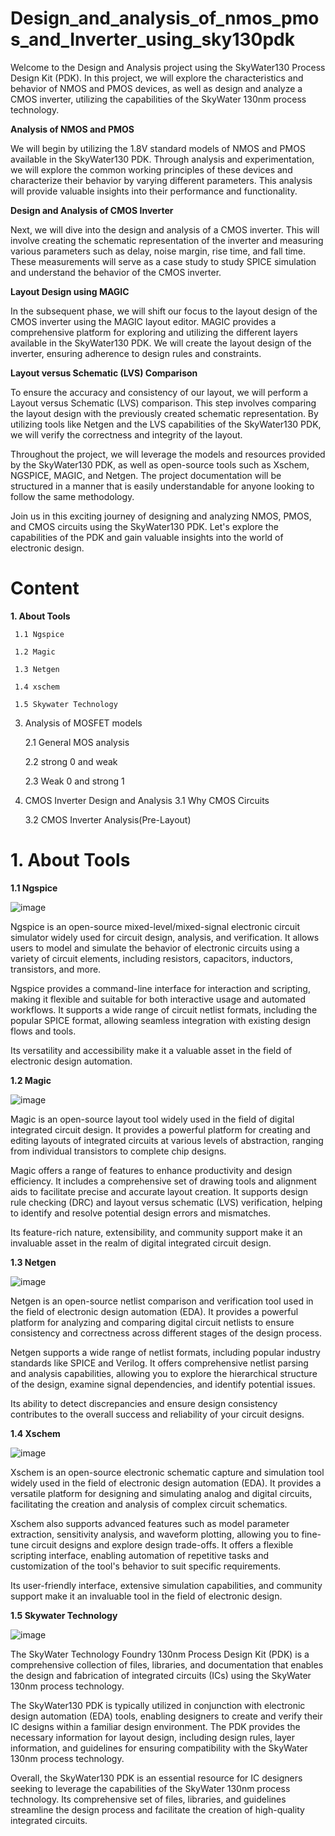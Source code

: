 # Design_and_analysis_of_nmos_pmos_and_Inverter_using_sky130pdk

Welcome to the Design and Analysis project using the SkyWater130 Process Design Kit (PDK). In this project, we will explore the characteristics and behavior of NMOS and PMOS devices, as well as design and analyze a CMOS inverter, utilizing the capabilities of the SkyWater 130nm process technology.

**Analysis of NMOS and PMOS**

We will begin by utilizing the 1.8V standard models of NMOS and PMOS available in the SkyWater130 PDK. Through analysis and experimentation, we will explore the common working principles of these devices and characterize their behavior by varying different parameters. This analysis will provide valuable insights into their performance and functionality.

**Design and Analysis of CMOS Inverter**

Next, we will dive into the design and analysis of a CMOS inverter. This will involve creating the schematic representation of the inverter and measuring various parameters such as delay, noise margin, rise time, and fall time. These measurements will serve as a case study to study SPICE simulation and understand the behavior of the CMOS inverter.

**Layout Design using MAGIC**

In the subsequent phase, we will shift our focus to the layout design of the CMOS inverter using the MAGIC layout editor. MAGIC provides a comprehensive platform for exploring and utilizing the different layers available in the SkyWater130 PDK. We will create the layout design of the inverter, ensuring adherence to design rules and constraints.

**Layout versus Schematic (LVS) Comparison**

To ensure the accuracy and consistency of our layout, we will perform a Layout versus Schematic (LVS) comparison. This step involves comparing the layout design with the previously created schematic representation. By utilizing tools like Netgen and the LVS capabilities of the SkyWater130 PDK, we will verify the correctness and integrity of the layout.

Throughout the project, we will leverage the models and resources provided by the SkyWater130 PDK, as well as open-source tools such as Xschem, NGSPICE, MAGIC, and Netgen. The project documentation will be structured in a manner that is easily understandable for anyone looking to follow the same methodology.

Join us in this exciting journey of designing and analyzing NMOS, PMOS, and CMOS circuits using the SkyWater130 PDK. Let's explore the capabilities of the PDK and gain valuable insights into the world of electronic design.

# Content

 **1. About Tools**
    
     1.1 Ngspice
    
     1.2 Magic
    
     1.3 Netgen
    
     1.4 xschem
    
     1.5 Skywater Technology
   
 3. Analysis of MOSFET models
   
     2.1 General MOS analysis
   
     2.2 strong 0 and weak
   
     2.3 Weak 0 and strong 1

 4. CMOS Inverter Design and Analysis
     3.1 Why CMOS Circuits
    
     3.2 CMOS Inverter Analysis(Pre-Layout)

  # 1. About Tools
  
   **1.1 Ngspice**
   
  ![image](https://github.com/SudeepGopavaram/Design_and_analysis_of_nmos_and_pmos_using_sky130pdk/assets/57873021/9073cdd0-8e57-4177-9557-cc476fa6e9c2)

  Ngspice is an open-source mixed-level/mixed-signal electronic circuit simulator widely used for circuit design, analysis, and verification. It allows users to 
  model and simulate the behavior of electronic circuits using a variety of circuit elements, including resistors, capacitors, inductors, transistors, and more.

  Ngspice provides a command-line interface for interaction and scripting, making it flexible and suitable for both interactive usage and automated workflows. It 
  supports a wide range of circuit netlist formats, including the popular SPICE format, allowing seamless integration with existing design flows and tools.

   Its versatility and accessibility make it a valuable asset in the field of electronic design automation.

   **1.2 Magic**
   
   ![image](https://github.com/SudeepGopavaram/Design_and_analysis_of_nmos_and_pmos_using_sky130pdk/assets/57873021/57ec58d6-9023-4d6a-ae0e-eb2db101f1db)

   Magic is an open-source layout tool widely used in the field of digital integrated circuit design. It provides a powerful platform for creating and editing 
   layouts of integrated circuits at various levels of abstraction, ranging from individual transistors to complete chip designs.
   
   Magic offers a range of features to enhance productivity and design efficiency. It includes a comprehensive set of drawing tools and alignment aids to facilitate 
   precise and accurate layout creation. It supports design rule checking (DRC) and layout versus schematic (LVS) verification, helping to identify and resolve 
   potential design errors and mismatches.

   Its feature-rich nature, extensibility, and community support make it an invaluable asset in the realm of digital integrated circuit design.

   **1.3 Netgen**
   
   ![image](https://github.com/SudeepGopavaram/Design_and_analysis_of_nmos_and_pmos_using_sky130pdk/assets/57873021/215efd81-b834-4845-a390-d8c8be694ed2)

   Netgen is an open-source netlist comparison and verification tool used in the field of electronic design automation (EDA). It provides a powerful platform for 
   analyzing and comparing digital circuit netlists to ensure consistency and correctness across different stages of the design process.

   Netgen supports a wide range of netlist formats, including popular industry standards like SPICE and Verilog. It offers comprehensive netlist parsing and analysis 
   capabilities, allowing you to explore the hierarchical structure of the design, examine signal dependencies, and identify potential issues.

   Its ability to detect discrepancies and ensure design consistency contributes to the overall success and reliability of your circuit designs.

   **1.4 Xschem**
   
   ![image](https://github.com/SudeepGopavaram/Design_and_analysis_of_nmos_and_pmos_using_sky130pdk/assets/57873021/90b859e9-d0f5-4bca-bff5-cb439948ecec)

   Xschem is an open-source electronic schematic capture and simulation tool widely used in the field of electronic design automation (EDA). It provides a versatile 
   platform for designing and simulating analog and digital circuits, facilitating the creation and analysis of complex circuit schematics.

   Xschem also supports advanced features such as model parameter extraction, sensitivity analysis, and waveform plotting, allowing you to fine-tune circuit designs 
   and explore design trade-offs. It offers a flexible scripting interface, enabling automation of repetitive tasks and customization of the tool's behavior to suit 
   specific requirements.

   Its user-friendly interface, extensive simulation capabilities, and community support make it an invaluable tool in the field of electronic design.

   **1.5 Skywater Technology**
   
   ![image](https://github.com/SudeepGopavaram/Design_and_analysis_of_nmos_and_pmos_using_sky130pdk/assets/57873021/f8f19c5c-1ded-40c1-a87b-82dc2e572bab)

   The SkyWater Technology Foundry 130nm Process Design Kit (PDK) is a comprehensive collection of files, libraries, and documentation that enables the design and 
   fabrication of integrated circuits (ICs) using the SkyWater 130nm process technology.

   The SkyWater130 PDK is typically utilized in conjunction with electronic design automation (EDA) tools, enabling designers to create and verify their IC designs 
   within a familiar design environment. The PDK provides the necessary information for layout design, including design rules, layer information, and guidelines for 
   ensuring compatibility with the SkyWater 130nm process technology.

   Overall, the SkyWater130 PDK is an essential resource for IC designers seeking to leverage the capabilities of the SkyWater 130nm process technology. Its 
   comprehensive set of files, libraries, and guidelines streamline the design process and facilitate the creation of high-quality integrated circuits.

   

   
   
     
     
